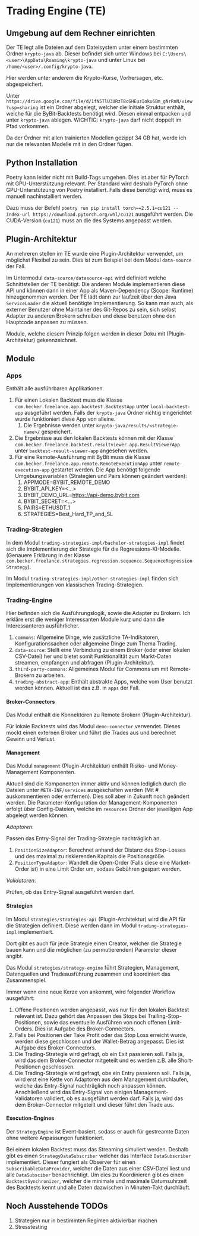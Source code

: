 # Trading Engine (TE)

## Umgebung auf dem Rechner einrichten

Der TE legt alle Dateien auf dem Dateisystem unter einem bestimmten Ordner `krypto-java` ab. Dieser befindet sich unter
Windows bei `C:\Users\<user>\AppData\Roaming\krypto-java` und unter Linux bei `/home/<user>/.config/krypto-java`.

Hier werden unter anderem die Krypto-Kurse, Vorhersagen, etc. abgespeichert.

Unter `https://drive.google.com/file/d/1fN5TlU3URzT8cGHEuzIoku6Bm_gNrRnN/view?usp=sharing` ist ein Ordner abgelegt,
welcher die Initiale Struktur enthält, welche für die ByBit-Backtests benötigt wird. Diesen einmal entpacken und unter
`krypto-java` ablegen. WICHTIG: `krypto-java` darf nicht doppelt im Pfad vorkommen.

Da der Ordner mit allen trainierten Modellen gezippt 34 GB hat, werde ich nur die relevanten Modelle mit in den Ordner
fügen.

## Python Installation

Poetry kann leider nicht mit Build-Tags umgehen. Dies ist aber für PyTorch mit GPU-Unterstützung relevant. Per Standard
wird deshalb PyTorch ohne GPU-Unterstützung von Poetry installiert. Falls diese benötigt wird, muss es manuell
nachinstalliert werden.

Dazu muss der Befehl `poetry run pip install torch==2.5.1+cu121 --index-url https://download.pytorch.org/whl/cu121`
ausgeführt werden. Die CUDA-Version (`cu121`) muss an die des Systems angepasst werden.

## Plugin-Architektur

An mehreren stellen im TE wurde eine Plugin-Architektur verwendet, um möglichst Flexibel zu sein. Dies ist zum Beispiel
bei dem Modul `data-source` der Fall.

Im Untermodul `data-source/datasource-api` wird definiert welche Schnittstellen der TE benötigt. Die anderen Module
implementieren diese API und können dann in einer App als Maven-Dependency (Scope: Runtime) hinzugenommen werden. Der TE
lädt dann zur laufzeit über den Java `ServiceLoader` die aktuell benötigte Implementierung. So kann man auch, als
externer Benutzer ohne Maintainer des Git-Repos zu sein, sich selbst Adapter zu anderen Brokern schreiben und diese
benutzen ohne den Hauptcode anpassen zu müssen.

Module, welche diesem Prinzip folgen werden in dieser Doku mit (Plugin-Architektur) gekennzeichnet.

## Module

### Apps

Enthält alle ausführbaren Applikationen.

1. Für einen Lokalen Backtest muss die Klasse `com.becker.freelance.app.backtest.BacktestApp` unter `local-backtest-app`
   ausgeführt werden. Falls der `krypto-java` Ordner richtig eingerichtet wurde funktioniert diese App von alleine.
    1. Die Ergebnisse werden unter `krypto-java/results/<strategie-name>/` gespeichert.
2. Die Ergebnisse aus den lokalen Backtests können mit der Klasse
   `com.becker.freelance.backtest.resultviewer.app.ResultViewerApp` unter `backtest-result-viewer-app` angesehen werden.
3. Für eine Remote-Ausführung mit ByBit muss die Klasse `com.becker.freelance.app.remote.RemoteExecutionApp` unter
   `remote-execution-app` gestartet werden. Die App benötigt folgende Umgebungsvariablen (Strategien und Pairs können
   geändert werden):
    1. APPMODE=BYBIT_REMOTE_DEMO
    2. BYBIT_API_KEY=<...>
    3. BYBIT_DEMO_URL=https://api-demo.bybit.com
    4. BYBIT_SECRET=<...>
    5. PAIRS=ETHUSDT_1
    6. STRATEGIES=Best_Hard_TP_and_SL

### Trading-Strategien

In dem Modul `trading-strategies-impl/bachelor-strategies-impl` findet sich die Implementierung der Strategie für die
Regressions-KI-Modelle. (Genauere Erklärung in der Klasse
`com.becker.freelance.strategies.regression.sequence.SequenceRegressionStrategy`).

Im Modul `trading-strategies-impl/other-strategies-impl` finden sich Implementierungen von klassischen
Trading-Strategien.

### Trading-Engine

Hier befinden sich die Ausführungslogik, sowie die Adapter zu Brokern. Ich erkläre erst die weniger Interessanten Module
kurz und dann die Interessanteren ausführlicher.

1. `commons`: Allgemeine Dinge, wie zusätzliche TA-Indikatoren, Konfigurationssachen oder allgemeine Dinge zum Thema
   Trading.
2. `data-source`: Stellt eine Verbindung zu einem Broker (oder einer lokalen CSV-Datei) her und bietet somit
   Funktionalität zum Markt-Daten streamen, empfangen und abfragen (Plugin-Architektur).
3. `third-party-commons`: Allgemeines Modul für Commons um mit Remote-Brokern zu arbeiten.
4. `trading-abstract-app`: Enthält abstrakte Apps, welche vom User benutzt werden können. Aktuell ist das z.B. in `apps`
   der Fall.

#### Broker-Connectors

Das Modul enthält die Konnektoren zu Remote Brokern (Plugin-Architektur).

Für lokale Backtests wird das Modul `demo-connector` verwendet. Dieses mockt einen externen Broker und führt die Trades
aus und berechnet Gewinn und Verlust.

#### Management

Das Modul `management` (Plugin-Architektur) enthält Risiko- und Money-Management Komponenten.

Aktuell sind die Komponenten immer aktiv und können lediglich durch die Dateien unter `META-INF/services` ausgeschalten
werden (Mit # auskommentieren oder entfernen). Dies soll aber in Zukunft noch geändert werden. Die
Parameter-Konfiguration der Management-Komponenten erfolgt über Config-Dateien, welche im `resources` Ordner der
jeweiligen App abgelegt werden können.

*Adaptoren*:

Passen das Entry-Signal der Trading-Strategie nachträglich an.

1. `PositionSizeAdaptor`: Berechnet anhand der Distanz des Stop-Losses und des maximal zu riskierenden Kapitals die
   Positionsgröße.
2. `PositionTypeAdaptor`: Wandelt die Open-Order (Falls diese eine Market-Order ist) in eine Limit Order um, sodass
   Gebühren gespart werden.

*Validatoren*:

Prüfen, ob das Entry-Signal ausgeführt werden darf.

#### Strategien

Im Modul `strategies/strategies-api` (Plugin-Architektur) wird die API für die Strategien definiert. Diese werden dann
im Modul `trading-strategies-impl` implementiert.

Dort gibt es auch für jede Strategie einen Creator, welcher die Strategie bauen kann und die möglichen (zu
permutierenden) Parameter dieser angibt.

Das Modul `strategies/strategy-engine` führt Strategien, Management, Datenquellen und Tradeausführung zusammen und
koordiniert das Zusammenspiel.

Immer wenn eine neue Kerze von ankommt, wird folgender Workflow ausgeführt:

1. Offene Positionen werden angepasst, was nur für den lokalen Backtest relevant ist. Dazu gehört das Anpassen des Stops
   bei Trailing-Stop-Positionen, sowie das eventuelle Ausführen von noch offenen Limit-Orders. Dies ist Aufgabe des
   Broker-Connectors.
2. Falls bei Positionen der Take Profit oder das Stop Loss erreicht wurde, werden diese geschlossen und der
   Wallet-Betrag angepasst. Dies ist Aufgabe des Broker-Connectors.
3. Die Trading-Strategie wird gefragt, ob ein Exit passieren soll. Falls ja, wird das dem Broker-Connector mitgeteilt
   und es werden z.B. alle Short-Positionen geschlossen.
4. Die Trading-Strategie wird gefragt, obe ein Entry passieren soll. Falls ja, wird erst eine Kette von Adaptoren aus
   dem Management durchlaufen, welche das Entry-Signal nachträglich noch anpassen können. Anschließend wird das
   Entry-Signal von einigen Management-Validatoren validiert, ob es ausgeführt werden darf. Falls ja, wird das dem
   Broker-Connector mitgeteilt und dieser führt den Trade aus.

#### Execution-Engines

Der `StrategyEngine` ist Event-basiert, sodass er auch für gestreamte Daten ohne weitere Anpassungen funktioniert.

Bei einem lokalen Backtest muss das Streaming simuliert werden. Deshalb gibt es einen `StrategyDataSubscriber` welcher
das Interface `DataSubscriber` implementiert. Dieser fungiert als Observer für einen `SubscribableDataProvider`, welcher
die Daten aus einer CSV-Datei liest und alle `DataSubsciber` benachrichtigt. Um dies zu Koordinieren gibt es einen
`BacktestSynchronizer`, welcher die minimale und maximale Datumsuhrzeit des Backtests kennt und alle Daten dazwischen in
Minuten-Takt durchläuft.

## Noch Ausstehende TODOs

1. Strategien nur in bestimmten Regimen aktivierbar machen
2. Stresstesting
